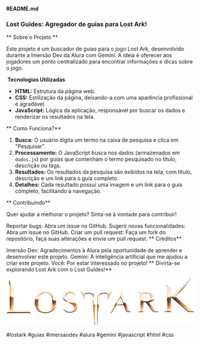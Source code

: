 **README.md**

### **Lost Guides: Agregador de guias para Lost Ark!**

** Sobre o Projeto **

Este projeto é um buscador de guias para o jogo Lost Ark, desenvolvido durante a Imersão Dev da Alura com Gemini. A ideia é oferecer aos jogadores um ponto centralizado para encontrar informações e dicas sobre o jogo.

**️ Tecnologias Utilizadas**

* **HTML:** Estrutura da página web.
* **CSS:** Estilização da página, deixando-a com uma aparência profissional e agradável.
* **JavaScript:** Lógica da aplicação, responsável por buscar os dados e renderizar os resultados na tela.

** Como Funciona?**

1. **Busca:** O usuário digita um termo na caixa de pesquisa e clica em "Pesquisar".
2. **Processamento:** O JavaScript busca nos dados (armazenados em `dados.js`) por guias que contenham o termo pesquisado no título, descrição ou tags.
3. **Resultados:** Os resultados da pesquisa são exibidos na tela, com título, descrição e um link para o guia completo.
4. **Detalhes:** Cada resultado possui uma imagem e um link para o guia completo, facilitando a navegação.

** Contribuindo**

Quer ajudar a melhorar o projeto? Sinta-se à vontade para contribuir!

Reportar bugs: Abra um issue no GitHub.
Sugerir novas funcionalidades: Abra um issue no GitHub.
Criar um pull request: Faça um fork do repositório, faça suas alterações e envie um pull request.
** Créditos**

Imersão Dev: Agradecimentos à Alura pela oportunidade de aprender e desenvolver este projeto.
Gemini: A inteligência artificial que me ajudou a criar este projeto.
Você: Por estar interessado no projeto!
** Divirta-se explorando Lost Ark com o Lost Guides!**

<div align="center">
<img src="img/Lost_Ark_logo.webp" alt="Logo Lost Ark">
</div>

#lostark #guias #imersaodev #alura #gemini #javascript #html #css
